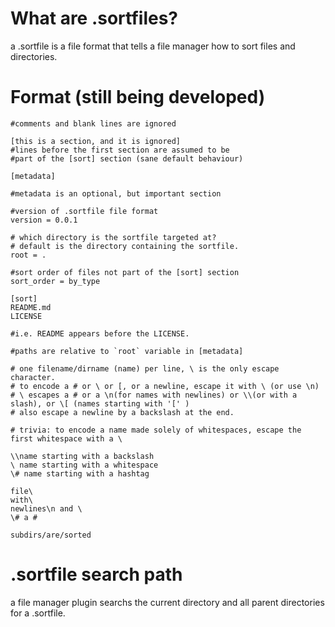 # What are .sortfiles?

a .sortfile is a file format that tells a file manager how to sort files and directories.

# Format (still being developed)

```
#comments and blank lines are ignored

[this is a section, and it is ignored]
#lines before the first section are assumed to be
#part of the [sort] section (sane default behaviour)

[metadata]

#metadata is an optional, but important section

#version of .sortfile file format
version = 0.0.1

# which directory is the sortfile targeted at?
# default is the directory containing the sortfile.
root = .

#sort order of files not part of the [sort] section
sort_order = by_type

[sort]
README.md
LICENSE

#i.e. README appears before the LICENSE.

#paths are relative to `root` variable in [metadata]

# one filename/dirname (name) per line, \ is the only escape character.
# to encode a # or \ or [, or a newline, escape it with \ (or use \n)
# \ escapes a # or a \n(for names with newlines) or \\(or with a slash), or \[ (names starting with '[' )
# also escape a newline by a backslash at the end.

# trivia: to encode a name made solely of whitespaces, escape the first whitespace with a \

\\name starting with a backslash
\ name starting with a whitespace
\# name starting with a hashtag

file\
with\
newlines\n and \
\# a #

subdirs/are/sorted
```
# .sortfile search path

a file manager plugin searchs the current directory and all parent directories for a .sortfile.
